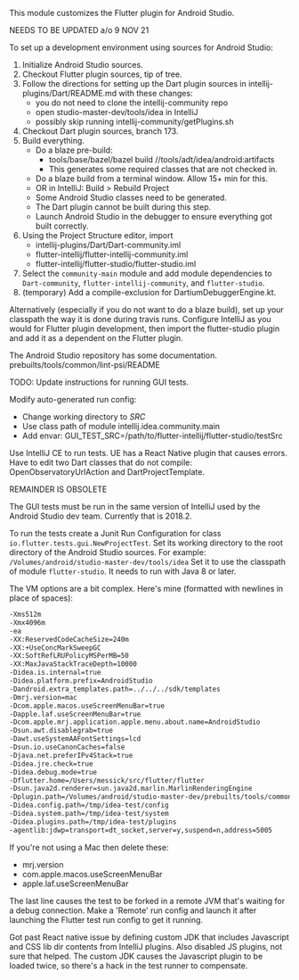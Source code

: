 This module customizes the Flutter plugin for Android Studio.

NEEDS TO BE UPDATED a/o 9 NOV 21

To set up a development environment using sources for Android Studio:

1. Initialize Android Studio sources.
2. Checkout Flutter plugin sources, tip of tree.
3. Follow the directions for setting up the Dart plugin sources
   in intellij-plugins/Dart/README.md with these changes:
    - you do not need to clone the intellij-community repo
    - open studio-master-dev/tools/idea in IntelliJ
    - possibly skip running intellij-community/getPlugins.sh
4. Checkout Dart plugin sources, branch 173.
5. Build everything.
    - Do a blaze pre-build:
        - tools/base/bazel/bazel build //tools/adt/idea/android:artifacts
        - This generates some required classes that are not checked in.
    - Do a blaze build from a terminal window. Allow 15+ min for this.
    - OR in IntelliJ: Build > Rebuild Project
    - Some Android Studio classes need to be generated.
    - The Dart plugin cannot be built during this step.
    - Launch Android Studio in the debugger to ensure everything 
    got built correctly.
6. Using the Project Structure editor, import
    - intellij-plugins/Dart/Dart-community.iml
    - flutter-intellij/flutter-intellij-community.iml
    - flutter-intellij/flutter-studio/flutter-studio.iml
7. Select the `community-main` module and add module
   dependencies to `Dart-community`, `flutter-intellij-community`,
   and `flutter-studio`.
8. (temporary) Add a compile-exclusion for DartiumDebuggerEngine.kt.

Alternatively (especially if you do not want to do a blaze build),
set up your classpath the way it is done during travis runs.
Configure IntelliJ as you would for Flutter plugin development,
then import the flutter-studio plugin and add it as a dependent on
the Flutter plugin.

The Android Studio repository has some documentation.
prebuilts/tools/common/lint-psi/README

TODO: Update instructions for running GUI tests.

Modify auto-generated run config:
- Change working directory to $SRC$
- Use class path of module intellij.idea.community.main
- Add envar: GUI_TEST_SRC=/path/to/flutter-intellij/flutter-studio/testSrc

Use IntelliJ CE to run tests. UE has a React Native plugin that
causes errors. Have to edit two Dart classes that do not compile:
OpenObservatoryUrlAction and DartProjectTemplate.

REMAINDER IS OBSOLETE

The GUI tests must be run in the same version of IntelliJ used by
the Android Studio dev team. Currently that is 2018.2.

To run the tests create a Junit Run Configuration for class
`io.flutter.tests.gui.NewProjectTest`. Set its working directory
to the root directory of the Android Studio sources. For
example: `/Volumes/android/studio-master-dev/tools/idea`
Set it to use the classpath of module `flutter-studio`.
It needs to run with Java 8 or later.

The VM options are a bit complex. Here's mine (formatted with 
newlines in place of spaces):
```bash 
-Xms512m
-Xmx4096m
-ea
-XX:ReservedCodeCacheSize=240m
-XX:+UseConcMarkSweepGC
-XX:SoftRefLRUPolicyMSPerMB=50
-XX:MaxJavaStackTraceDepth=10000
-Didea.is.internal=true
-Didea.platform.prefix=AndroidStudio
-Dandroid.extra_templates.path=../../../sdk/templates
-Dmrj.version=mac
-Dcom.apple.macos.useScreenMenuBar=true
-Dapple.laf.useScreenMenuBar=true
-Dcom.apple.mrj.application.apple.menu.about.name=AndroidStudio
-Dsun.awt.disablegrab=true
-Dawt.useSystemAAFontSettings=lcd
-Dsun.io.useCanonCaches=false
-Djava.net.preferIPv4Stack=true
-Didea.jre.check=true
-Didea.debug.mode=true
-Dflutter.home=/Users/messick/src/flutter/flutter
-Dsun.java2d.renderer=sun.java2d.marlin.MarlinRenderingEngine
-Dplugin.path=/Volumes/android/studio-master-dev/prebuilts/tools/common/kotlin-plugin/Kotlin
-Didea.config.path=/tmp/idea-test/config
-Didea.system.path=/tmp/idea-test/system
-Didea.plugins.path=/tmp/idea-test/plugins
-agentlib:jdwp=transport=dt_socket,server=y,suspend=n,address=5005
```
If you're not using a Mac then delete these:
 - mrj.version
 - com.apple.macos.useScreenMenuBar
 - apple.laf.useScreenMenuBar

The last line causes the test to be forked in a remote JVM
that's waiting for a debug connection. Make a 'Remote' run
config and launch it after launching the Flutter test run
config to get it running.

Got past React native issue by defining custom JDK that includes
Javascript and CSS lib dir contents from IntelliJ plugins.
Also disabled JS plugins, not sure that helped.
The custom JDK causes the Javascript plugin to be loaded
twice, so there's a hack in the test runner to compensate.
